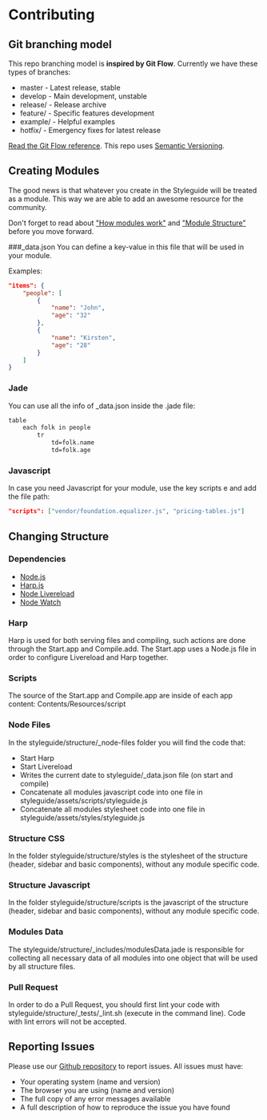# Contributing

## Git branching model
This repo branching model is **inspired by Git Flow**. Currently we have these types of branches:
- master - Latest release, stable
- develop - Main development, unstable
- release/ - Release archive
- feature/ - Specific features development
- example/ - Helpful examples
- hotfix/ - Emergency fixes for latest release

[Read the Git Flow reference](http://nvie.com/posts/a-successful-git-branching-model/).
This repo uses [Semantic Versioning](http://semver.org/).

## Creating Modules

The good news is that whatever you create in the Styleguide will be treated as a module. This way we are able to add an awesome resource for the community.

Don't forget to read about ["How modules work"](http://hugeinc.github.io/styleguide/modules.html#how-they-work) and ["Module Structure"](http://hugeinc.github.io/styleguide/modules.html#modules-structure) before you move forward.

###_data.json
You can define a key-value in this file that will be used in your module.

Examples:

```json
"items": {
	"people": [
		{
			"name": "John",
			"age": "32"
		},
		{
			"name": "Kirsten",
			"age": "28"
		}
	]
}
```

### Jade
You can use all the info of _data.json inside the .jade file:

```html
table
	each folk in people
		tr
			td=folk.name
			td=folk.age
```

### Javascript
In case you need Javascript for your module, use the key scripts e and add the file path:

```json
"scripts": ["vendor/foundation.equalizer.js", "pricing-tables.js"]
```

## Changing Structure

### Dependencies
- <a href="http://nodejs.org" target="_blank">Node.js</a>
- <a href="http://harpjs.com" target="_blank">Harp.js</a>
- <a href="https://www.npmjs.com/package/livereload" target="_blank">Node Livereload</a>
- <a href="https://www.npmjs.com/package/watch" target="_blank">Node Watch</a>

### Harp
Harp is used for both serving files and compiling, such actions are done through the Start.app and Compile.add. The Start.app uses a Node.js file in order to configure Livereload and Harp together.

### Scripts
The source of the Start.app and Compile.app are inside of each app content: Contents/Resources/script

### Node Files
In the styleguide/structure/_node-files folder you will find the code that:  

- Start Harp
- Start Livereload
- Writes the current date to styleguide/_data.json file (on start and compile)
- Concatenate all modules javascript code into one file in styleguide/assets/scripts/styleguide.js
- Concatenate all modules stylesheet code into one file in styleguide/assets/styles/styleguide.js

### Structure CSS
In the folder styleguide/structure/styles is the stylesheet of the structure (header, sidebar and basic components), without any module specific code.

### Structure Javascript
In the folder styleguide/structure/scripts is the javascript of the structure (header, sidebar and basic components), without any module specific code.

### Modules Data
The styleguide/structure/_includes/modulesData.jade is responsible for collecting all necessary data of all modules into one object that will be used by all structure files.

### Pull Request
In order to do a Pull Request, you should first lint your code with styleguide/structure/_tests/_lint.sh (execute in the command line). Code with lint errors will not be accepted.

## Reporting Issues

Please use our <a href="http://github.com/hugeinc/styleguide">Github repository</a> to report issues. All issues must have:

- Your operating system (name and version)
- The browser you are using (name and version)
- The full copy of any error messages available
- A full description of how to reproduce the issue you have found
